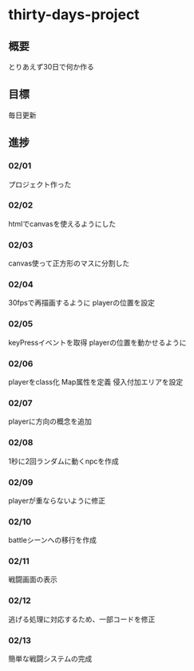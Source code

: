 # thirty-days-project
## 概要
とりあえず30日で何か作る

## 目標
毎日更新

## 進捗
### 02/01
プロジェクト作った

### 02/02
htmlでcanvasを使えるようにした

### 02/03
canvas使って正方形のマスに分割した

### 02/04
30fpsで再描画するように
playerの位置を設定

### 02/05
keyPressイベントを取得
playerの位置を動かせるように

### 02/06
playerをclass化
Map属性を定義
侵入付加エリアを設定

### 02/07
playerに方向の概念を追加

### 02/08
1秒に2回ランダムに動くnpcを作成

### 02/09
playerが重ならないように修正

### 02/10
battleシーンへの移行を作成

### 02/11
戦闘画面の表示

### 02/12
逃げる処理に対応するため、一部コードを修正

### 02/13
簡単な戦闘システムの完成
